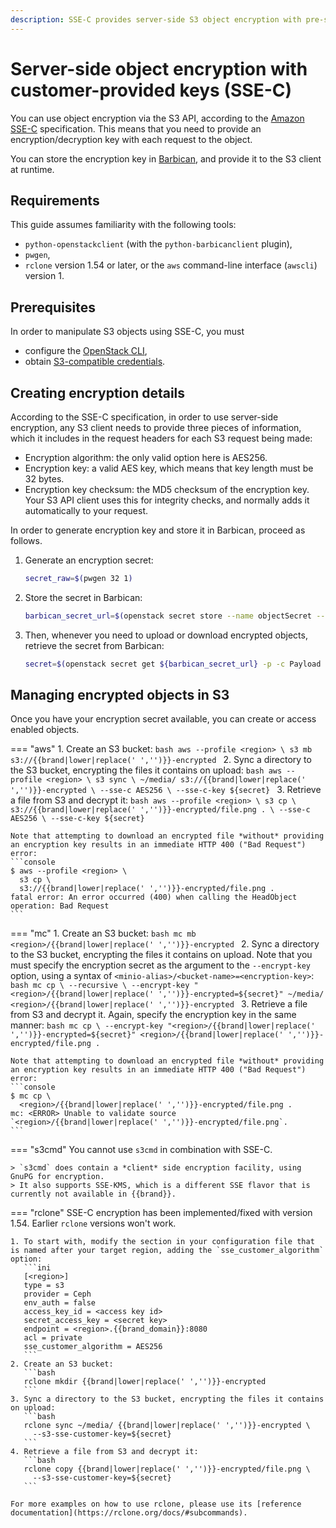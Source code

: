 ```yaml
---
description: SSE-C provides server-side S3 object encryption with pre-shared secrets.
---
```

# Server-side object encryption with customer-provided keys (SSE-C)

You can use object encryption via the S3 API, according to the [Amazon SSE-C](https://docs.aws.amazon.com/AmazonS3/latest/userguide/ServerSideEncryptionCustomerKeys.html) specification.
This means that you need to provide an encryption/decryption key with each request to the object.

You can store the encryption key in [Barbican](../../openstack/barbican/index.md), and provide it to the S3 client at runtime.

## Requirements

This guide assumes familiarity with the following tools:

* `python-openstackclient` (with the `python-barbicanclient` plugin),
* `pwgen`,
* `rclone` version 1.54 or later, or the `aws` command-line interface (`awscli`) version 1.

## Prerequisites

In order to manipulate S3 objects using SSE-C, you must

* configure the [OpenStack CLI](../../getting-started/enable-openstack-cli.md),
* obtain [S3-compatible credentials](credentials.md).


## Creating encryption details

According to the SSE-C specification, in order to use server-side encryption, any S3 client needs to provide three pieces of information, which it includes in the request headers for each S3 request being made:

* Encryption algorithm: the only valid option here is AES256.
* Encryption key: a valid AES key, which means that key length must be 32 bytes.
* Encryption key checksum: the MD5 checksum of the encryption key.
  Your S3 API client uses this for integrity checks, and normally adds it automatically to your request.

In order to generate encryption key and store it in Barbican, proceed as follows.

1. Generate an encryption secret:
   ```bash
   secret_raw=$(pwgen 32 1)
   ```

2. Store the secret in Barbican:
   ```bash
   barbican_secret_url=$(openstack secret store --name objectSecret --algorithm aes --bit-length 256 --payload ${secret_raw} -f value -c 'Secret href')
   ```

3. Then, whenever you need to upload or download encrypted objects, retrieve the secret from Barbican:
   ```bash
   secret=$(openstack secret get ${barbican_secret_url} -p -c Payload -f value)
   ```

## Managing encrypted objects in S3

Once you have your encryption secret available, you can create or access enabled objects.

=== "aws"
    1. Create an S3 bucket:
       ```bash
       aws --profile <region> \
         s3 mb s3://{{brand|lower|replace(' ','')}}-encrypted
       ```
    2. Sync a directory to the S3 bucket, encrypting the files it
       contains on upload:
       ```bash
       aws --profile <region> \
         s3 sync \
         ~/media/ s3://{{brand|lower|replace(' ','')}}-encrypted \
         --sse-c AES256 \
         --sse-c-key ${secret}
       ```
    3. Retrieve a file from S3 and decrypt it:
       ```bash
       aws --profile <region> \
         s3 cp \
         s3://{{brand|lower|replace(' ','')}}-encrypted/file.png . \
         --sse-c AES256 \
         --sse-c-key ${secret}
       ```

    Note that attempting to download an encrypted file *without* providing an encryption key results in an immediate HTTP 400 ("Bad Request") error:
    ```console
    $ aws --profile <region> \
      s3 cp \
      s3://{{brand|lower|replace(' ','')}}-encrypted/file.png .
    fatal error: An error occurred (400) when calling the HeadObject operation: Bad Request
    ```
=== "mc"
    1. Create an S3 bucket:
       ```bash
       mc mb <region>/{{brand|lower|replace(' ','')}}-encrypted
       ```
    2. Sync a directory to the S3 bucket, encrypting the files it contains on upload.
       Note that you must specify the encryption secret as the argument to the `--encrypt-key` option, using a syntax of `<minio-alias>/<bucket-name>=<encryption-key>`:
       ```bash
       mc cp \
         --recursive \
         --encrypt-key "<region>/{{brand|lower|replace(' ','')}}-encrypted=${secret}"
         ~/media/ <region>/{{brand|lower|replace(' ','')}}-encrypted
       ```
    3. Retrieve a file from S3 and decrypt it.
       Again, specify the encryption key in the same manner:
       ```bash
       mc cp \
         --encrypt-key "<region>/{{brand|lower|replace(' ','')}}-encrypted=${secret}"
         <region>/{{brand|lower|replace(' ','')}}-encrypted/file.png .
       ```

    Note that attempting to download an encrypted file *without* providing an encryption key results in an immediate HTTP 400 ("Bad Request") error:
    ```console
    $ mc cp \
      <region>/{{brand|lower|replace(' ','')}}-encrypted/file.png .
    mc: <ERROR> Unable to validate source `<region>/{{brand|lower|replace(' ','')}}-encrypted/file.png`.
    ```

=== "s3cmd"
    You cannot use `s3cmd` in combination with SSE-C.

    > `s3cmd` does contain a *client* side encryption facility, using GnuPG for encryption.
    > It also supports SSE-KMS, which is a different SSE flavor that is currently not available in {{brand}}.
=== "rclone"
    SSE-C encryption has been implemented/fixed with version 1.54. Earlier `rclone` versions won't work.

    1. To start with, modify the section in your configuration file that is named after your target region, adding the `sse_customer_algorithm` option:
       ```ini
       [<region>]
       type = s3
       provider = Ceph
       env_auth = false
       access_key_id = <access key id>
       secret_access_key = <secret key>
       endpoint = <region>.{{brand_domain}}:8080
       acl = private
       sse_customer_algorithm = AES256
       ```
    2. Create an S3 bucket:
       ```bash
       rclone mkdir {{brand|lower|replace(' ','')}}-encrypted
       ```
    3. Sync a directory to the S3 bucket, encrypting the files it contains on upload:
       ```bash
       rclone sync ~/media/ {{brand|lower|replace(' ','')}}-encrypted \
         --s3-sse-customer-key=${secret}
       ```
    4. Retrieve a file from S3 and decrypt it:
       ```bash
       rclone copy {{brand|lower|replace(' ','')}}-encrypted/file.png \
         --s3-sse-customer-key=${secret}
       ```

    For more examples on how to use rclone, please use its [reference documentation](https://rclone.org/docs/#subcommands).
